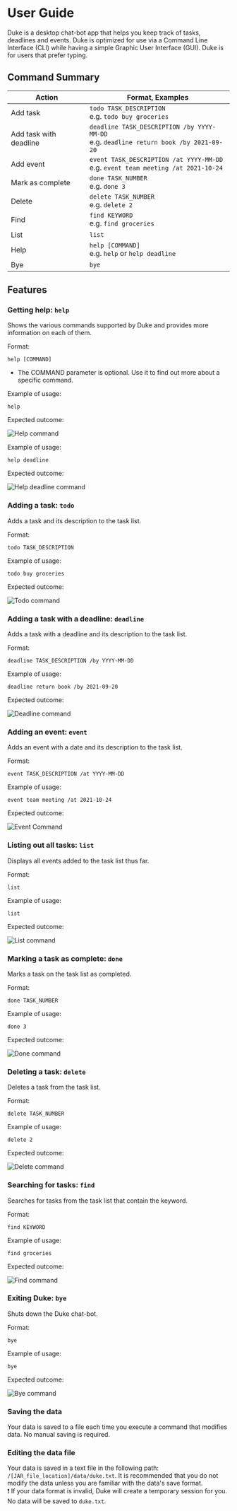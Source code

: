 # User Guide

Duke is a desktop chat-bot app that helps you keep track of tasks, deadlines and events.
Duke is optimized for use via a Command Line Interface (CLI) while having a simple
Graphic User Interface (GUI). Duke is for users that prefer typing. 

## Command Summary

Action | Format, Examples
--------|----------------
Add task | `todo TASK_DESCRIPTION`<br/>e.g. `todo buy groceries`
Add task with deadline | `deadline TASK_DESCRIPTION /by YYYY-MM-DD`<br/>e.g. `deadline return book /by 2021-09-20`
Add event | `event TASK_DESCRIPTION /at YYYY-MM-DD`<br/>e.g. `event team meeting /at 2021-10-24`
Mark as complete | `done TASK_NUMBER`<br/>e.g. `done 3`
Delete | `delete TASK_NUMBER`<br/>e.g. `delete 2`
Find | `find KEYWORD`<br/>e.g. `find groceries`
List | `list`
Help | `help [COMMAND]`<br/>e.g. `help` or `help deadline`
Bye | `bye`

## Features

### Getting help: `help`

Shows the various commands supported by Duke and provides more information on each of them.

Format:

`help [COMMAND]`
* The COMMAND parameter is optional. Use it to find out more about a specific command.

Example of usage:

`help`

Expected outcome:

![Help command](Help.png)

Example of usage:

`help deadline`

Expected outcome:

![Help deadline command](HelpDeadline.png)

### Adding a task: `todo`

Adds a task and its description to the task list.

Format:

`todo TASK_DESCRIPTION`

Example of usage: 

`todo buy groceries`

Expected outcome:

![Todo command](Todo.png)

### Adding a task with a deadline: `deadline`

Adds a task with a deadline and its description to the task list.

Format:

`deadline TASK_DESCRIPTION /by YYYY-MM-DD`

Example of usage:

`deadline return book /by 2021-09-20`

Expected outcome:

![Deadline command](Deadline.png)

### Adding an event: `event`

Adds an event with a date and its description to the task list.

Format:

`event TASK_DESCRIPTION /at YYYY-MM-DD`

Example of usage:

`event team meeting /at 2021-10-24`

Expected outcome:

![Event Command](Event.png)

### Listing out all tasks: `list`

Displays all events added to the task list thus far.

Format:

`list`

Example of usage:

`list`

Expected outcome:

![List command](List.png)

### Marking a task as complete: `done`

Marks a task on the task list as completed.

Format:

`done TASK_NUMBER`

Example of usage:

`done 3`

Expected outcome:

![Done command](Done.png)

### Deleting a task: `delete`

Deletes a task from the task list.

Format:

`delete TASK_NUMBER`

Example of usage:

`delete 2`

Expected outcome:

![Delete command](Delete.png)

### Searching for tasks: `find`

Searches for tasks from the task list that contain the keyword.

Format:

`find KEYWORD`

Example of usage:

`find groceries`

Expected outcome:

![Find command](Find.png)

### Exiting Duke: `bye`

Shuts down the Duke chat-bot.

Format:

`bye`

Example of usage:

`bye`

Expected outcome:

![Bye command](Bye.png)

### Saving the data

Your data is saved to a file each time you execute a command that modifies data. No manual saving is required.

### Editing the data file

Your data is saved in a text file in the following path: `/[JAR_file_location]/data/duke.txt`.
It is recommended that you do not modify the data unless you are familiar with the data's save format.<br/>
:heavy_exclamation_mark: If your data format is invalid, Duke will create a temporary session for you. No data will be saved to
`duke.txt`.